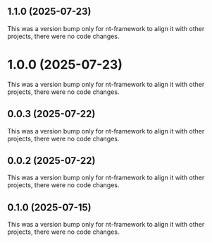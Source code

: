 ## 1.1.0 (2025-07-23)

This was a version bump only for nt-framework to align it with other projects, there were no code changes.

# 1.0.0 (2025-07-23)

This was a version bump only for nt-framework to align it with other projects, there were no code changes.

## 0.0.3 (2025-07-22)

This was a version bump only for nt-framework to align it with other projects, there were no code changes.

## 0.0.2 (2025-07-22)

This was a version bump only for nt-framework to align it with other projects, there were no code changes.

## 0.1.0 (2025-07-15)

This was a version bump only for nt-framework to align it with other projects, there were no code changes.
